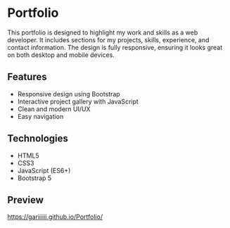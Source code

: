 # Portfolio

This portfolio is designed to highlight my work and skills as a web developer. It includes sections for my projects, skills, experience, and contact information. The design is fully responsive, ensuring it looks great on both desktop and mobile devices.

## Features

- Responsive design using Bootstrap
- Interactive project gallery with JavaScript
- Clean and modern UI/UX
- Easy navigation

## Technologies

- HTML5
- CSS3
- JavaScript (ES6+)
- Bootstrap 5

## Preview
https://gariiiiii.github.io/Portfolio/
